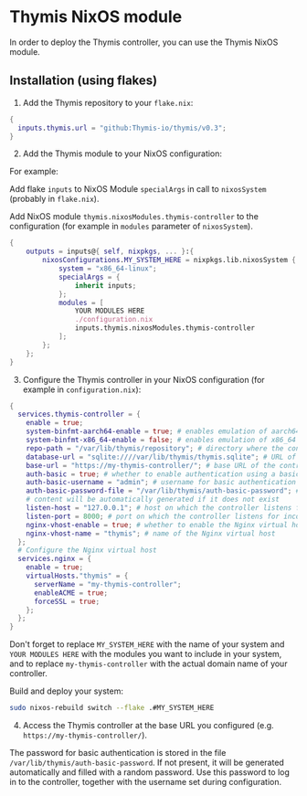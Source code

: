 # Thymis NixOS module

In order to deploy the Thymis controller, you can use the Thymis NixOS module.

## Installation (using flakes)

1. Add the Thymis repository to your `flake.nix`:

```nix
{
  inputs.thymis.url = "github:Thymis-io/thymis/v0.3";
}
```

2. Add the Thymis module to your NixOS configuration:

For example:

Add flake `inputs` to NixOS Module `specialArgs` in call to `nixosSystem` (probably in `flake.nix`).

Add NixOS module `thymis.nixosModules.thymis-controller` to the configuration (for example in `modules` parameter of `nixosSystem`).

```nix
{
    outputs = inputs@{ self, nixpkgs, ... }:{
        nixosConfigurations.MY_SYSTEM_HERE = nixpkgs.lib.nixosSystem {
            system = "x86_64-linux";
            specialArgs = {
                inherit inputs;
            };
            modules = [
                YOUR MODULES HERE
                ./configuration.nix
                inputs.thymis.nixosModules.thymis-controller
            ];
        };
    };
}
```

3. Configure the Thymis controller in your NixOS configuration (for example in `configuration.nix`):

```nix
{
  services.thymis-controller = {
    enable = true;
    system-binfmt-aarch64-enable = true; # enables emulation of aarch64 binaries, default is true on x86_64, needed for building aarch64 images on x86_64
    system-binfmt-x86_64-enable = false; # enables emulation of x86_64 binaries, default is false
    repo-path = "/var/lib/thymis/repository"; # directory where the controller will store the repository holding the project
    database-url = "sqlite:////var/lib/thymis/thymis.sqlite"; # URL of the database
    base-url = "https://my-thymis-controller/"; # base URL of the controller, how it will be accessed from the outside
    auth-basic = true; # whether to enable authentication using a basic username/password
    auth-basic-username = "admin"; # username for basic authentication
    auth-basic-password-file = "/var/lib/thymis/auth-basic-password"; # file containing the password for basic authentication
    # content will be automatically generated if it does not exist
    listen-host = "127.0.0.1"; # host on which the controller listens for incoming connections
    listen-port = 8000; # port on which the controller listens for incoming connections
    nginx-vhost-enable = true; # whether to enable the Nginx virtual host
    nginx-vhost-name = "thymis"; # name of the Nginx virtual host
  };
  # Configure the Nginx virtual host
  services.nginx = {
    enable = true;
    virtualHosts."thymis" = {
      serverName = "my-thymis-controller";
      enableACME = true;
      forceSSL = true;
    };
  };
}
```

Don't forget to replace `MY_SYSTEM_HERE` with the name of your system and `YOUR MODULES HERE` with the modules you want to include in your system, and to replace `my-thymis-controller` with the actual domain name of your controller.

Build and deploy your system:

```sh
sudo nixos-rebuild switch --flake .#MY_SYSTEM_HERE
```

4. Access the Thymis controller at the base URL you configured (e.g. `https://my-thymis-controller/`).

The password for basic authentication is stored in the file `/var/lib/thymis/auth-basic-password`. If not present, it will be generated automatically and filled with a random password. Use this password to log in to the controller, together with the username set during configuration.
